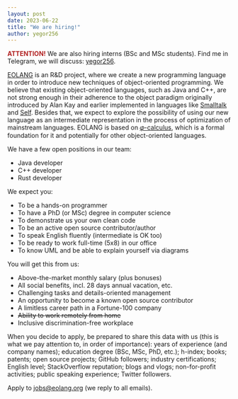 ```yaml
---
layout: post
date: 2023-06-22
title: "We are hiring!"
author: yegor256
---
```


<span style="color:firebrick;"><strong>ATTENTION!</strong></span>
We are also hiring interns (BSc and MSc students). 
Find me in Telegram, we will discuss: 
[yegor256](https://t.me/yegor256).

[EOLANG](https://www.eolang.org) is an R&D project, where we create a new programming language
in order to introduce new techniques of object-oriented programming. 
We believe that existing object-oriented languages, such as Java and C++,
are not strong enough in their adherence to the object paradigm
originally introduced by Alan Kay and earlier implemented in languages
like [Smalltalk](https://en.wikipedia.org/wiki/Smalltalk) and 
[Self](https://en.wikipedia.org/wiki/Self_%28programming_language%29). 
Besides that, we expect to explore the possibility 
of using our new language as an intermediate representation in the
process of optimization of mainstream languages. EOLANG is based on
[𝜑-calculus](https://arxiv.org/abs/2111.13384), which is a formal 
foundation for it and potentially for other object-oriented languages.

We have a few open positions in our team:

  * Java developer
  * C++ developer
  * Rust developer

<!--more-->

We expect you:

  * To be a hands-on programmer
  * To have a PhD (or MSc) degree in computer science
  * To demonstrate us your own clean code
  * To be an active open source contributor/author
  * To speak English fluently (intermediate is OK too)
  * To be ready to work full-time (5x8) in our office
  * To know UML and be able to explain yourself via diagrams

You will get this from us:

  * Above-the-market monthly salary (plus bonuses)
  * All social benefits, incl. 28 days annual vacation, etc.
  * Challenging tasks and details-oriented management
  * An opportunity to become a known open source contributor
  * A limitless career path in a Fortune-100 company
  * <del>Ability to work remotely from home</del>
  * Inclusive discrimination-free workplace

When you decide to apply, be prepared to share this data with us (this is what we pay attention to, in order of importance): years of experience (and company names); education degree (BSc, MSc, PhD, etc.); h-index; books; patents; open source projects; GitHub followers; industry certifications; English level; StackOverflow reputation; blogs and vlogs; non-for-profit activities; public speaking experience; Twitter followers.

Apply to [jobs@eolang.org](mailto:jobs@eolang.org) (we reply to all emails).
